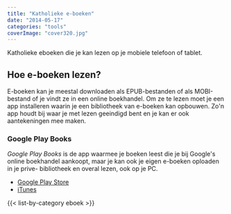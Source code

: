```yaml
---
title: "Katholieke e-boeken"
date: "2014-05-17"
categories: "tools"
coverImage: "cover320.jpg"
---
```


Katholieke eboeken die je kan lezen op je mobiele telefoon of tablet.

<!--more-->

## Hoe e-boeken lezen?

E-boeken kan je meestal downloaden als EPUB-bestanden of als MOBI-bestand of je vindt ze in een online boekhandel. Om ze te lezen moet je een app installeren waarin je een bibliotheek van e-boeken kan opbouwen. Zo'n app houdt bij waar je met lezen geeindigd bent en je kan er ook aantekeningen mee maken.

### Google Play Books

_Google Play Books_ is de app waarmee je boeken leest die je bij Google's online boekhandel aankoopt, maar je kan ook je eigen e-boeken oploaden in je prive- bibliotheek en overal lezen, ook op je PC.

- [Google Play Store](https://play.google.com/store/apps/details?id=com.google.android.apps.books)
- [iTunes](https://itunes.apple.com/us/app/google-play-books/id400989007?mt=8)

{{< list-by-category eboek >}}
